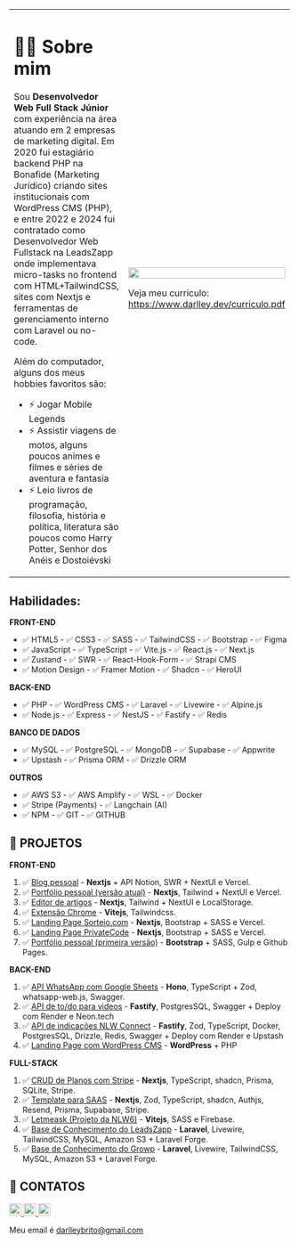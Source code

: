 <table style="width: 100%;">
    <tr>
        <td style="width: 70%;">
            <h1>👩‍💻 Sobre mim</h1>
            <p>Sou <strong>Desenvolvedor Web Full Stack Júnior</strong> com experiência na área atuando em 2 empresas de marketing digital. Em 2020 fui estagiário backend PHP na Bonafide (Marketing Jurídico) criando sites institucionais com WordPress CMS (PHP), e entre 2022 e 2024 fui contratado como Desenvolvedor Web Fullstack na LeadsZapp onde implementava micro-tasks no frontend com HTML+TailwindCSS, sites com Nextjs e ferramentas de gerenciamento interno com Laravel ou no-code.</p>
            <p>Além do computador, alguns dos meus hobbies favoritos são:</p>
            <ul>
                <li>⚡ Jogar Mobile Legends</li>
                <li>⚡ Assistir viagens de motos, alguns poucos animes e filmes e séries de aventura e fantasia</li>
                <li>⚡ Leio livros de programação, filosofia, história e política, literatura são poucos como Harry Potter, Senhor dos Anéis e Dostoiévski</li>
            </ul>
        </td>
        <td style="width: 30%; background-size: cover;">
            <img src="https://github.com/user-attachments/assets/89412798-32b3-4864-abb9-31e11a6ccb83" style="width: 100%;" />
            <p>Veja meu currículo: <a href="https://www.darlley.dev/curriculo.pdf">https://www.darlley.dev/curriculo.pdf</a></p>
        </td>
    </tr>
</table>


## Habilidades:

**FRONT-END**

- ✅ HTML5 - ✅ CSS3 - ✅ SASS - ✅ TailwindCSS - ✅ Bootstrap - ✅ Figma
- ✅ JavaScript - ✅ TypeScript - ✅ Vite.js - ✅ React.js - ✅ Next.js
- ✅ Zustand - ✅ SWR - ✅ React-Hook-Form - ✅ Strapi CMS
- ✅ Motion Design - ✅ Framer Motion - ✅ Shadcn - ✅ HeroUI

**BACK-END**

- ✅ PHP - ✅ WordPress CMS - ✅ Laravel - ✅ Livewire - ✅ Alpine.js
- ✅ Node.js - ✅ Express - ✅ NestJS - ✅ Fastify - ✅ Redis

**BANCO DE DADOS**

- ✅ MySQL - ✅ PostgreSQL - ✅ MongoDB - ✅ Supabase - ✅ Appwrite
- ✅ Upstash - ✅ Prisma ORM - ✅ Drizzle ORM

**OUTROS**

- ✅ AWS S3 - ✅ AWS Amplify - ✅ WSL - ✅ Docker
- ✅ Stripe (Payments) - ✅ Langchain (AI)
- ✅ NPM - ✅ GIT - ✅ GITHUB

## 🎉 PROJETOS 

**FRONT-END**

1. ✅ [Blog pessoal](https://www.darlley.dev/blog) - **Nextjs** + API Notion, SWR + NextUI e Vercel.
1. ✅ [Portfólio pessoal (versão atual)](https://darlley.dev/) - **Nextjs**, Tailwind + NextUI e Vercel.
1. ✅ [Editor de artigos](https://github.com/Darlley/editor) - **Nextjs**, Tailwind + NextUI e LocalStorage.
1. ✅ [Extensão Chrome](https://github.com/Darlley/vite-chrome-ext) - **Vitejs**, Tailwindcss.
1. ✅ [Landing Page Sorteio.com](https://sorteio-woad.vercel.app/) - **Nextjs**, Bootstrap + SASS e Vercel.
1. ✅ [Landing Page PrivateCode](https://privatecode.vercel.app/) - **Nextjs**, Bootstrap + SASS e Vercel.
1. ✅ [Portfólio pessoal (primeira versão)](https://darlley.github.io/) - **Bootstrap** + SASS, Gulp e Github Pages.

**BACK-END**

1. ✅ [API WhatsApp com Google Sheets](https://github.com/Darlley/hono-whatsapp-api) - **Hono**, TypeScript + Zod, whatsapp-web.js, Swagger.
1. ✅ [API de to/do para videos](https://github.com/Darlley/rseat-node-do-zero) - **Fastify**, PostgresSQL, Swagger + Deploy com Render e Neon.tech
1. ✅ [API de indicações NLW Connect](https://github.com/Darlley/nlw-connect-nodejs) - **Fastify**, Zod, TypeScript, Docker, PostgresSQL, Drizzle, Redis, Swagger + Deploy com Render e Upstash
1. ✅ [Landing Page com WordPress CMS](https://chacaracarazinho.com.br/) - **WordPress** + PHP

**FULL-STACK**

1. ✅ [CRUD de Planos com Stripe](https://github.com/Darlley/stripe-plans-crud) - **Nextjs**, TypeScript, shadcn, Prisma, SQLite, Stripe.
1. ✅ [Template para SAAS](https://saas-admin-website.vercel.app/) - **Nextjs**, Zod, TypeScript, shadcn, Authjs, Resend, Prisma, Supabase, Stripe.
1. ✅ [Letmeask (Projeto da NLW6)](https://letmeask-c49ed.web.app/) - **Vitejs**, SASS e Firebase.
1. ✅ [Base de Conhecimento do LeadsZapp](https://knowledge.leadszapp.com/) - **Laravel**, Livewire, TailwindCSS, MySQL, Amazon S3 + Laravel Forge.
1. ✅ [Base de Conhecimento do Growp](https://knowledge.growp.app/) - **Laravel**, Livewire, TailwindCSS, MySQL, Amazon S3 + Laravel Forge.

## 📲 CONTATOS

<a href="https://www.linkedin.com/in/darlleybrito/" target="_blank">
    <img src="https://img.shields.io/static/v1?message=LinkedIn&logo=linkedin&label=&color=0077B5&logoColor=white&labelColor=&style=for-the-badge" height="22" alt="linkedin logo"  />
  </a>
  <a href="https://twitter.com/darlley_brito" target="_blank">
    <img src="https://img.shields.io/static/v1?message=Twitter&logo=twitter&label=&color=1DA1F2&logoColor=white&labelColor=&style=for-the-badge" height="22" alt="twitter logo"  />
  </a>
  <a href="https://www.instagram.com/darlleybbf/" target="_blank">
    <img src="https://img.shields.io/static/v1?message=Instagram&logo=instagram&label=&color=E4405F&logoColor=white&labelColor=&style=for-the-badge" height="22" alt="instagram logo"  />
  </a>

Meu email é darlleybrito@gmail.com
